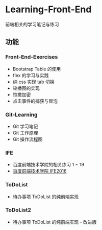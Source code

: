 # Learning-Front-End
前端相关的学习笔记与练习


## 功能
### Front-End-Exercises
- Bootstrap Table 的使用
- flex 的学习与实践
- 纯 css 实现 tab 切换
- 轮播图的实现
- 恺撒加密
- 点击事件的捕获与冒泡


### Git-Learning
- Git 学习笔记
- Git 工作原理
- Git 操作流程图


### IFE
- 百度前端技术学院的相关练习 1 ~ 19
- [百度前端技术学院 IFE2016](http://ife.baidu.com/2016/task/all)


### ToDoList
- 待办事项 ToDoList 的纯前端实现


### ToDoList2
- 待办事项 ToDoList 的纯前端实现 - 改进版
